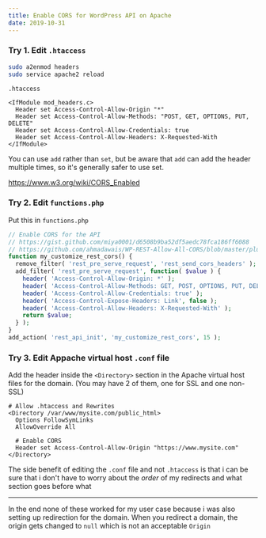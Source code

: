 ```yaml
---
title: Enable CORS for WordPress API on Apache
date: 2019-10-31
---
```


### Try 1. Edit `.htaccess`

```bash
sudo a2enmod headers
sudo service apache2 reload
```

`.htaccess`

```
<IfModule mod_headers.c>
  Header set Access-Control-Allow-Origin "*"
  Header set Access-Control-Allow-Methods: "POST, GET, OPTIONS, PUT, DELETE"
  Header set Access-Control-Allow-Credentials: true
  Header set Access-Control-Allow-Headers: X-Requested-With
</IfModule>
```

You can use `add` rather than `set`, but be aware that `add` can add the header multiple times, so it's generally safer to use set.

https://www.w3.org/wiki/CORS_Enabled


### Try 2. Edit `functions.php`

Put this in `functions.php`

```php
// Enable CORS for the API
// https://gist.github.com/miya0001/d6508b9ba52df5aedc78fca186ff6088
// https://github.com/ahmadawais/WP-REST-Allow-All-CORS/blob/master/plugin.php
function my_customize_rest_cors() {
  remove_filter( 'rest_pre_serve_request', 'rest_send_cors_headers' );
  add_filter( 'rest_pre_serve_request', function( $value ) {
    header( 'Access-Control-Allow-Origin: *' );
    header( 'Access-Control-Allow-Methods: GET, POST, OPTIONS, PUT, DELETE' );
    header( 'Access-Control-Allow-Credentials: true' );
    header( 'Access-Control-Expose-Headers: Link', false );
    header( 'Access-Control-Allow-Headers: X-Requested-With' );
    return $value;
  } );
}
add_action( 'rest_api_init', 'my_customize_rest_cors', 15 );
```


### Try 3. Edit Appache virtual host `.conf` file

Add the header inside the `<Directory>` section in the Apache virtual host files for the domain. (You may have 2 of them, one for SSL and one non-SSL)

```
# Allow .htaccess and Rewrites
<Directory /var/www/mysite.com/public_html>
  Options FollowSymLinks
  AllowOverride All

  # Enable CORS
  Header set Access-Control-Allow-Origin "https://www.mysite.com"
</Directory>
```

The side benefit of editing the `.conf` file and not `.htaccess` is that i can be sure that i don't have to worry about the _order_ of my redirects and what section goes before what


---

In the end none of these worked for my user case because i was also setting up redirection for the domain. When you redirect a domain, the origin gets changed to `null` which is not an acceptable `Origin`